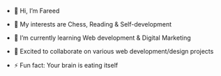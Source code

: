- 👋 Hi, I’m Fareed

- 👀 My interests are Chess, Reading & Self-development
- 🌱 I’m currently learning Web development & Digital Marketing
- 💞️ Excited to collaborate on various web development/design projects
- ⚡ Fun fact: Your brain is eating itself

<!---
ReedSans/ReedSans is a ✨ special ✨ repository because its `README.md` (this file) appears on your GitHub profile.
You can click the Preview link to take a look at your changes.
--->

